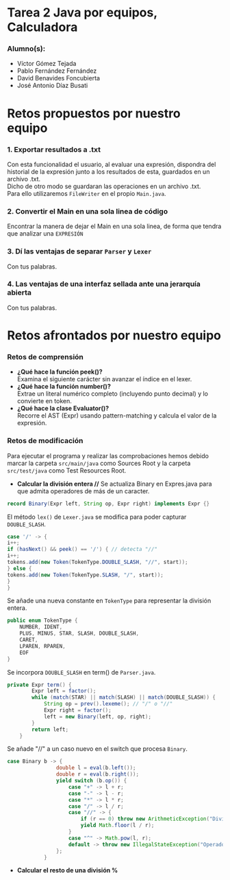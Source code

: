# Tarea 2 Java por equipos, Calculadora

### Alumno(s):
- Víctor Gómez Tejada
- Pablo Fernández Fernández
- David Benavides Foncubierta
- José Antonio Díaz Busati

# Retos propuestos por nuestro equipo

### 1. Exportar resultados a .txt
Con esta funcionalidad el usuario, al evaluar una expresión, dispondra del historial de la expresión junto a los resultados de esta, guardados en un archivo .txt.  
Dicho de otro modo se guardaran las operaciones en un archivo .txt.  
Para ello utilizaremos `FileWriter` en el propio `Main.java`.

### 2. Convertir el Main en una sola linea de código
Encontrar la manera de dejar el Main en una sola linea, de forma que tendra que analizar una `EXPRESIÓN`

### 3. Dí las ventajas de separar `Parser` y `Lexer`
Con tus palabras.

### 4. Las ventajas de una interfaz sellada ante una jerarquía abierta
Con tus palabras.

# Retos afrontados por nuestro equipo

### Retos de comprensión
- **¿Qué hace la función peek()?**  
  Examina el siguiente carácter sin avanzar el índice en el lexer.
- **¿Qué hace la función number()?**  
  Extrae un literal numérico completo (incluyendo punto decimal) y lo convierte en token.
- **¿Qué hace la clase Evaluator()?**  
  Recorre el AST (Expr) usando pattern-matching y calcula el valor de la expresión.

### Retos de modificación
Para ejecutar el programa y realizar las comprobaciones hemos debido marcar la carpeta `src/main/java` como Sources Root y la carpeta `src/test/java` como Test Resources Root.
- **Calcular la división entera //**
  Se actualiza Binary en Expres.java para que admita operadores de más de un caracter.  
```java
record Binary(Expr left, String op, Expr right) implements Expr {}
```
  El método `lex()` de `Lexer.java` se modifica para poder capturar `DOUBLE_SLASH`.
```java
case '/' -> {
i++;
if (hasNext() && peek() == '/') { // detecta "//"
i++;
tokens.add(new Token(TokenType.DOUBLE_SLASH, "//", start));
} else {
tokens.add(new Token(TokenType.SLASH, "/", start));
}
}
```
Se añade una nueva constante en `TokenType` para representar la división entera.
```java
public enum TokenType {
    NUMBER, IDENT,
    PLUS, MINUS, STAR, SLASH, DOUBLE_SLASH,
    CARET,
    LPAREN, RPAREN,
    EOF
}
```
Se incorpora `DOUBLE_SLASH` en term() de `Parser.java`.
```java
private Expr term() {
        Expr left = factor();
        while (match(STAR) || match(SLASH) || match(DOUBLE_SLASH)) {
            String op = prev().lexeme(); // "/" o "//"
            Expr right = factor();
            left = new Binary(left, op, right);
        }
        return left;
    }
```
Se añade "//" a un caso nuevo en el switch que procesa `Binary`.
```java
case Binary b -> {
                double l = eval(b.left());
                double r = eval(b.right());
                yield switch (b.op()) {
                    case "+" -> l + r;
                    case "-" -> l - r;
                    case "*" -> l * r;
                    case "/" -> l / r;
                    case "//" -> {
                        if (r == 0) throw new ArithmeticException("División por cero");
                        yield Math.floor(l / r);
                    }
                    case "^" -> Math.pow(l, r);
                    default -> throw new IllegalStateException("Operador no soportado: " + b.op());
                };
            }
```

- **Calcular el resto de una división %**

